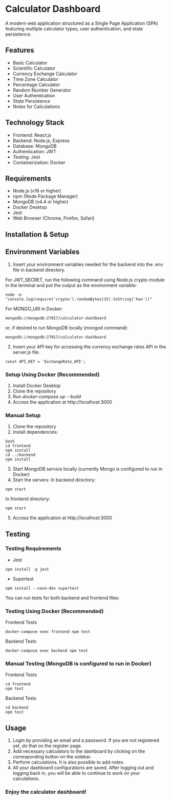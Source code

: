 # Calculator Dashboard

A modern web application structured as a Single Page Application (SPA) featuring multiple calculator types, user authentication, and state persistence.

## Features
- Basic Calculator
- Scientific Calculator
- Currency Exchange Calculator
- Time Zone Calculator
- Percentage Calculator
- Random Number Generator
- User Authentication
- State Persistence
- Notes for Calculations

## Technology Stack
- Frontend: React.js
- Backend: Node.js, Express
- Database: MongoDB
- Authentication: JWT
- Testing: Jest
- Containerization: Docker

## Requirements
- Node.js (v18 or higher)
- npm (Node Package Manager)
- MongoDB (v4.4 or higher)
- Docker Desktop
- Jest
- Web Browser (Chrome, Firefox, Safari)

## Installation & Setup

## Environment Variables

1. Insert your environment variables needed for the backend into the .env file in backend directory.
   
For JWT_SECRET, run the following command using Node.js crypto module in the terminal and put the output as the environment variable:
```
node -e "console.log(require('crypto').randomBytes(32).toString('hex'))"
```

For MONGO_URI in Docker:
```
mongodb://mongodb:27017/calculator-dashboard
```
or, if desired to run MongoDB locally (mongod command):
```
mongodb://mongodb:27017/calculator-dashboard
```
2. Insert your API key for accessing the currency exchange rates API in the server.js file.
```
const API_KEY = 'ExchangeRate_API';
```

### Setup Using Docker (Recommended)
1. Install Docker Desktop
2. Clone the repository
3. Run *docker-compose up --build*
4. Access the application at http://localhost:3000

### Manual Setup
1. Clone the repository
2. Install dependencies:
```
bash 
cd frontend
npm install
cd ../backend
npm install
```
 
3. Start MongoDB service locally (currently Mongo is configured to run in Docker)
4. Start the servers:
In backend directory:
```
npm start
```
In frontend directory:
```
npm start
```
5. Access the application at http://localhost:3000

## Testing

### Testing Requirements
- Jest
```
npm install -g jest
```
- Supertest
```
npm install --save-dev supertest
```

You can run tests for both backend and frontend files:

### Testing Using Docker (Recommended)

Frontend Tests
```
docker-compose exec frontend npm test
```

Backend Tests
```
docker-compose exec backend npm test
```
### Manual Testing (MongoDB is configured to run in Docker)

Frontend Tests
```
cd frontend
npm test
```

Backend Tests
```
cd backend
npm test
```

## Usage

1. Login by providing an email and a password. If you are not registered yet, do that on the register page.
2. Add necessary calculators to the dashboard by clicking on the corresponding button on the sidebar.
3. Perform calculations. It is also possible to add notes.
4. All your dashboard configurations are saved. After logging out and logging back in, you will be able to continue to work on your calculations.

### Enjoy the calculator dashboard!


